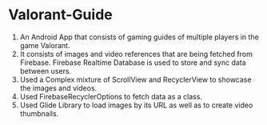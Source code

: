 # Valorant-Guide
1. An Android App that consists of gaming guides of multiple players in the game Valorant.
2. It consists of images and video references that are being fetched from Firebase. Firebase Realtime Database is used to store and sync data between users.
3. Used a Complex mixture of ScrollView and RecyclerView to showcase the images and videos.
4. Used FirebaseRecyclerOptions to fetch data as a class.
5. Used Glide Library to load images by its URL as well as to create video thumbnails.

